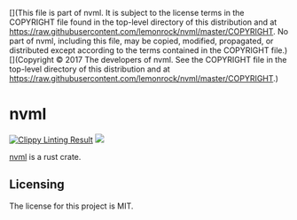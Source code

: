 [](This file is part of nvml. It is subject to the license terms in the COPYRIGHT file found in the top-level directory of this distribution and at https://raw.githubusercontent.com/lemonrock/nvml/master/COPYRIGHT. No part of nvml, including this file, may be copied, modified, propagated, or distributed except according to the terms contained in the COPYRIGHT file.)
[](Copyright © 2017 The developers of nvml. See the COPYRIGHT file in the top-level directory of this distribution and at https://raw.githubusercontent.com/lemonrock/nvml/master/COPYRIGHT.)

# nvml

[![Clippy Linting Result](https://clippy.bashy.io/github/lemonrock/nvml/master/badge.svg?style=plastic)](https://clippy.bashy.io/github/lemonrock/nvml/master/log) [![](https://img.shields.io/badge/Code%20Style-rustfmt-brightgreen.svg?style=plastic)](https://github.com/rust-lang-nursery/rustfmt#configuring-rustfmt)

[nvml] is a rust crate.


## Licensing

The license for this project is MIT.

[nvml]: https://github.com/lemonrock/nvml "nvml GitHub page"
